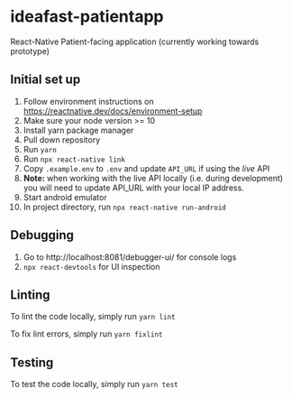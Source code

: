 # ideafast-patientapp

React-Native Patient-facing application (currently working towards prototype)

## Initial set up

1. Follow environment instructions on https://reactnative.dev/docs/environment-setup
1. Make sure your node version >= 10
1. Install yarn package manager
1. Pull down repository
1. Run `yarn`
1. Run `npx react-native link`
1. Copy `.example.env` to `.env` and update `API_URL` if using the _live_ API
1. **Note:** when working with the live API locally (i.e. during development) you will need to update API_URL with your local IP address.
1. Start android emulator
1. In project directory, run `npx react-native run-android`


## Debugging

1. Go to http://localhost:8081/debugger-ui/ for console logs
1. `npx react-devtools` for UI inspection

## Linting

To lint the code locally, simply run `yarn lint`

To fix lint errors, simply run `yarn fixlint`

## Testing

To test the code locally, simply run `yarn test`
